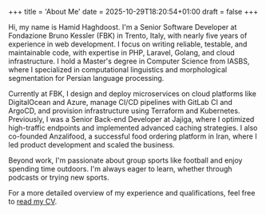 +++
title = 'About Me'
date = 2025-10-29T18:20:54+01:00
draft = false
+++

Hi, my name is Hamid Haghdoost. I'm a Senior Software Developer at Fondazione Bruno Kessler (FBK) in Trento, Italy, with nearly five years of experience in web development. I focus on writing reliable, testable, and maintainable code, with expertise in PHP, Laravel, Golang, and cloud infrastructure. I hold a Master's degree in Computer Science from IASBS, where I specialized in computational linguistics and morphological segmentation for Persian language processing.

Currently at FBK, I design and deploy microservices on cloud platforms like DigitalOcean and Azure, manage CI/CD pipelines with GitLab CI and ArgoCD, and provision infrastructure using Terraform and Kubernetes. Previously, I was a Senior Back-end Developer at Jajiga, where I optimized high-traffic endpoints and implemented advanced caching strategies. I also co-founded Anzalifood, a successful food ordering platform in Iran, where I led product development and scaled the business.

Beyond work, I'm passionate about group sports like football and enjoy spending time outdoors. I'm always eager to learn, whether through podcasts or trying new sports.

For a more detailed overview of my experience and qualifications, feel free to <a href="https://flowcv.com/resume/g0s5o8l8mbin" target="_blank" rel="noopener noreferrer">read my CV</a>.
